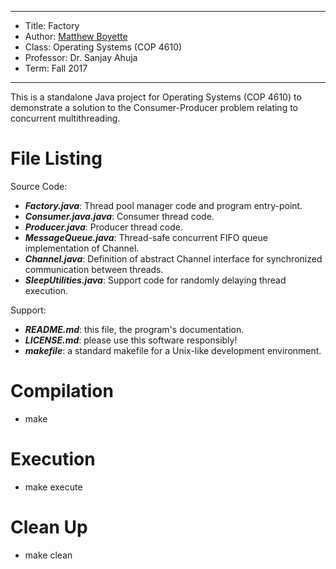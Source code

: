 *******************************************************************

* Title:     Factory
* Author:    [Matthew Boyette](mailto:N00868808@ospreys.unf.edu)
* Class:     Operating Systems (COP 4610)
* Professor: Dr. Sanjay Ahuja
* Term:      Fall 2017

*******************************************************************

This is a standalone Java project for Operating Systems (COP 4610) to demonstrate a solution to the Consumer-Producer problem relating to concurrent multithreading.

# File Listing

Source Code:

* ***Factory.java***: Thread pool manager code and program entry-point.
* ***Consumer.java.java***: Consumer thread code.
* ***Producer.java***: Producer thread code.
* ***MessageQueue.java***: Thread-safe concurrent FIFO queue implementation of Channel.
* ***Channel.java***: Definition of abstract Channel interface for synchronized communication between threads.
* ***SleepUtilities.java***: Support code for randomly delaying thread execution.

Support:

* ***README.md***: this file, the program's documentation.
* ***LICENSE.md***: please use this software responsibly!
* ***makefile***: a standard makefile for a Unix-like development environment.

# Compilation

* make

# Execution

* make execute

# Clean Up

* make clean
